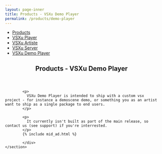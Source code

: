 ```yaml
---
layout: page-inner
title: Products - VSXu Demo Player
permalink: /products/demo-player
---
```

<div id="main" class="alt">
    <section id="one">
        <div class="inner">
            <ul class="actions horizontal">
                <li><a href="/products" class="button">Products</a></li>
                <li><a href="/products/player" class="button">VSXu Player</a></li>
                <li><a href="/products/artiste" class="button">VSXu Artiste</a></li>
                <li><a href="/products/server" class="button">VSXu Server</a></li>
                <li><a href="/products/demo-player" class="button special">VSXu Demo Player</a></li>
            </ul>
            <header class="major">
                <h1>Products - VSXu Demo Player</h1>
            </header>
            
            <p>
              VSXu Demo Player is intended to ship with a custom vsx project - for instance a demoscene demo, or something you as an artist want to ship as a single package to end users.
            </p>

            <p>
              It currently isn't built as part of the main release, so contact us (see support) if you're interrested.
            </p>
            {% include mid_ad.html %}

            </div>
    </section>
</div>
